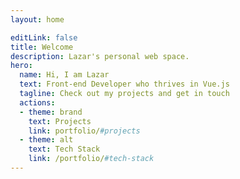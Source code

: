 ```yaml
---
layout: home

editLink: false
title: Welcome
description: Lazar's personal web space.
hero:
  name: Hi, I am Lazar
  text: Front-end Developer who thrives in Vue.js
  tagline: Check out my projects and get in touch
  actions:
  - theme: brand
    text: Projects
    link: portfolio/#projects
  - theme: alt
    text: Tech Stack
    link: /portfolio/#tech-stack
---
```

